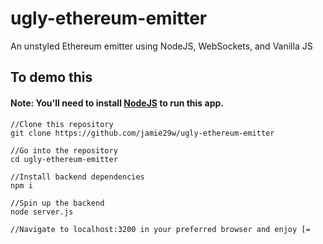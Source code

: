 # ugly-ethereum-emitter
An unstyled Ethereum emitter using NodeJS, WebSockets, and Vanilla JS

## To demo this
#### Note: You'll need to install [NodeJS](https://nodejs.org/en/) to run this app.
```
//Clone this repository
git clone https://github.com/jamie29w/ugly-ethereum-emitter

//Go into the repository
cd ugly-ethereum-emitter

//Install backend dependencies
npm i

//Spin up the backend
node server.js

//Navigate to localhost:3200 in your preferred browser and enjoy [=
```
